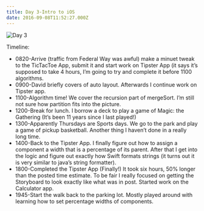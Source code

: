 ```yaml
---
title: Day 3-Intro to iOS
date: 2016-09-08T11:52:27.000Z
---
```

![Day 3](/blog-v3/assets/day3.jpeg)

Timeline:
* 0820-Arrive (traffic from Federal Way was awful) make a minuet tweak to the TicTacToe App, submit it and start work on Tipster App (it says it’s supposed to take 4 hours, I’m going to try and complete it before 1100 algorithms.
* 0900-David briefly covers of auto layout. Afterwards I continue work on Tipster app.
* 1100-Algorithm time! We cover the recursion part of mergeSort.  I’m still not sure how partition fits into the picture.
* 1200-Break for lunch.  I borrow a deck to play a game of Magic: the Gathering (It’s been 11 years since I last played!)
* 1300-Apparently Thursdays are Sports days.  We go to the park and play a game of pickup basketball.  Another thing I haven’t done in a really long time.
* 1400-Back to the Tipster App.  I finally figure out how to assign a component a width that is a percentage of its parent.  After that I get into the logic and figure out exactly how Swift formats strings (it turns out it is very similar to java’s string formatter).
* 1800-Completed the Tipster App (Finally!)  It took six hours, 50% longer than the posted time estimate. To be fair I really focused on getting the Storyboard to look exactly like what was in post.  Started work on the Calculator app.
* 1945-Start the walk back to the parking lot.  Mostly played around with learning how to set percentage widths of components.
